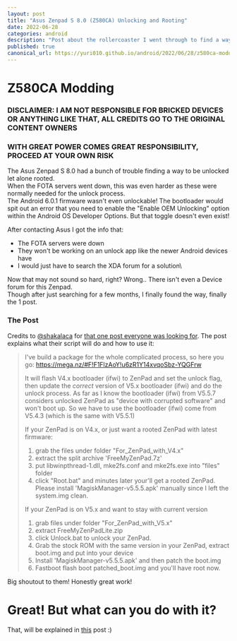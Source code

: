 ```yaml
---
layout: post
title: "Asus Zenpad S 8.0 (Z580CA) Unlocking and Rooting"
date: 2022-06-28
categories: android
description: "Post about the rollercoaster I went through to find a way to unlock it"
published: true
canonical_url: https://yuri010.github.io/android/2022/06/28/z580ca-modding.html
---
```


<!-- THIS SITE IS LICENSED UNDER THE CIR-LICENSE. FOR MORE INFO VISIT https://github.com/Yuri010/CIR-License/
ORIGINAL CAN BE FOUND AT https://github.com/Yuri010/CIR-License/blob/main/License.md -->

# Z580CA Modding

### DISCLAIMER: I AM NOT RESPONSIBLE FOR BRICKED DEVICES OR ANYTHING LIKE THAT, ALL CREDITS GO TO THE ORIGINAL CONTENT OWNERS
### WITH GREAT POWER COMES GREAT RESPONSIBILITY, PROCEED AT YOUR OWN RISK
The Asus Zenpad S 8.0 had a bunch of trouble finding a way to be unlocked let alone rooted.\
When the FOTA servers went down, this was even harder as these were normally needed for the unlock process.\
The Android 6.0.1 firmware wasn't even unlockable! The bootloader would spit out an error that you need to enable the "Enable OEM Unlocking" option within the Android OS Developer Options. But that toggle doesn't even exist!

After contacting Asus I got the info that:
 - The FOTA servers were down
 - They won't be working on an unlock app like the newer Android devices have
 - I would just have to search the XDA forum for a solution\

Now that may not sound so hard, right? Wrong.. There isn't even a Device forum for this Zenpad.\
Though after just searching for a few months, I finally found the way, finally the 1 post.

### The Post
Credits to [@shakalaca](https://github.com/shakalaca) for [that one post everyone was looking for](https://forum.xda-developers.com/t/zenpad-s-root-achieved.3160422/page-66#post-75242374).
The post explains what their script will do and how to use it:
> I've build a package for the whole complicated process, so here you go:
> https://mega.nz/#F!F1FlzAoY!u6zR1Y14xvqoSbz-YQGFrw
>
> It will flash V4.x bootloader (ifwi) to ZenPad and set the unlock flag, then update the *correct* version of V5.x bootloader (ifwi) and do the unlock process. As far as I know the bootloader (ifwi) from V5.5.7 considers unlocked ZenPad as "device with corrupted software" and won't boot up. So we have to use the bootloader (ifwi) come from V5.4.3 (which is the same with V5.5.1)
>
> If your ZenPad is on V4.x, or just want a rooted ZenPad with latest firmware:
> 1. grab the files under folder "For_ZenPad_with_V4.x"
> 2. extract the split archive 'FreeMyZenPad.7z'
> 3. put libwinpthread-1.dll, mke2fs.conf and mke2fs.exe into "files" folder
> 4. click "Root.bat" and minutes later your'll get a rooted ZenPad. Please install 'MagiskManager-v5.5.5.apk' manually since I left the system.img clean.
>
> If your ZenPad is on V5.x and want to stay with current version
> 1. grab files under folder "For_ZenPad_with_V5.x"
> 2. extract FreeMyZenPadLite.zip
> 3. click Unlock.bat to unlock your ZenPad.
> 4. Grab the stock ROM with the same version in your ZenPad, extract boot.img and put into your device
> 5. Install 'MagiskManager-v5.5.5.apk' and then patch the boot.img
> 6. Fastboot flash boot patched_boot.img and you'll have root now.

Big shoutout to them! Honestly great work!

# Great! But what can you do with it?
That, will be explained in [this](https://yuri010.github.io/posts/android-modding) post :)
